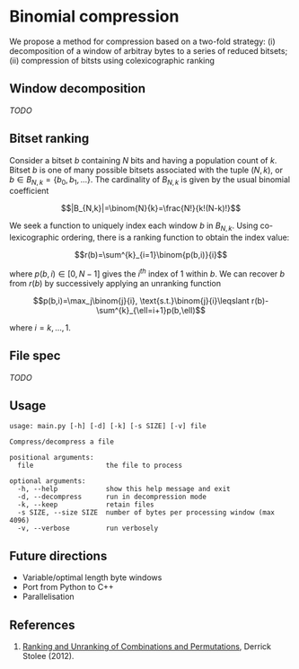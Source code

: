 # Binomial compression
We propose a method for compression based on a two-fold strategy: (i) decomposition of a window of arbitray bytes to a series of reduced bitsets; (ii) compression of bitsts using colexicographic ranking

## Window decomposition
_TODO_

## Bitset ranking
Consider a bitset $b$ containing $N$ bits and having a population count of $k$. Bitset $b$ is one of many possible bitsets associated with the tuple $(N,k)$, or $b\in{B_{N,k}}=\{b_0, b_1, ...\}$. The cardinality of $B_{N,k}$ is given by the usual binomial coefficient

$$|B_{N,k}|=\binom{N}{k}=\frac{N!}{k!(N-k)!}$$

We seek a function to uniquely index each window $b$ in $B_{N,k}$. Using co-lexicographic ordering, there is a ranking function to obtain the index value:

$$r(b)=\sum^{k}_{i=1}\binom{p(b,i)}{i}$$

where $p(b,i)\in{[0,N-1]}$ gives the $i^{th}$ index of $1$ within $b$.
We can recover $b$ from $r(b)$ by successively applying an unranking function

$$p(b,i)=\max_j\binom{j}{i}, \text{s.t.}\binom{j}{i}\leqslant r(b)-\sum^{k}_{\ell=i+1}p(b,\ell)$$

where $i=k,...,1$.

## File spec
_TODO_

## Usage
    usage: main.py [-h] [-d] [-k] [-s SIZE] [-v] file
    
    Compress/decompress a file
    
    positional arguments:
      file                  the file to process
    
    optional arguments:
      -h, --help            show this help message and exit
      -d, --decompress      run in decompression mode
      -k, --keep            retain files
      -s SIZE, --size SIZE  number of bytes per processing window (max 4096)
      -v, --verbose         run verbosely

## Future directions
- Variable/optimal length byte windows
- Port from Python to C++
- Parallelisation

## References

1. [Ranking and Unranking of Combinations and Permutations](https://computationalcombinatorics.wordpress.com/2012/09/10/ranking-and-unranking-of-combinations-and-permutations/), Derrick Stolee (2012).
